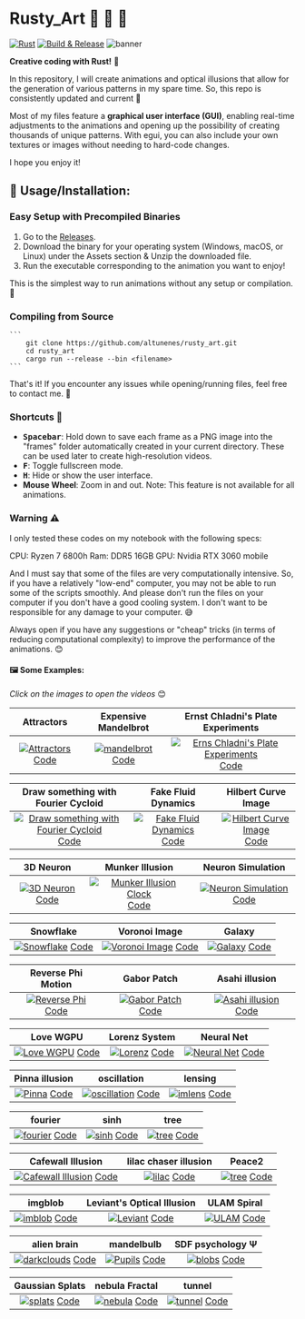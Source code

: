 #  Rusty_Art 🌈 🎨 🦀

[![Rust](https://github.com/altunenes/rusty_art/actions/workflows/rust.yml/badge.svg)](https://github.com/altunenes/rusty_art/actions/workflows/rust.yml)
[![Build & Release](https://github.com/altunenes/rusty_art/actions/workflows/release.yml/badge.svg)](https://github.com/altunenes/rusty_art/actions/workflows/release.yml)
![banner](https://github.com/altunenes/rusty_art/assets/54986652/c262d693-e7e6-48c1-b4a3-1ef07e4491dc)


**Creative coding with Rust!** 🦀


In this repository, I will create animations and optical illusions that allow for the generation of various patterns in my spare time. So, this repo is consistently updated and current 🙂

Most of my files feature a **graphical user interface (GUI)**, enabling real-time adjustments to the animations and opening up the possibility of creating thousands of unique patterns. With egui, you can also include your own textures or images without needing to hard-code changes.


I hope you enjoy it!


## 🚀 Usage/Installation:


### Easy Setup with Precompiled Binaries

1. Go to the [Releases](https://github.com/altunenes/rusty_art/releases).
2. Download the binary for your operating system (Windows, macOS, or Linux) under the Assets section & Unzip the downloaded file.
3. Run the executable corresponding to the animation you want to enjoy!

This is the simplest way to run animations without any setup or compilation. 🙂


### Compiling from Source

    ```
        git clone https://github.com/altunenes/rusty_art.git
        cd rusty_art
        cargo run --release --bin <filename>
    ```

That's it! If you encounter any issues while opening/running files, feel free to contact me. 🙂


### Shortcuts 🚀

- **<kbd>Spacebar</kbd>**: Hold down to save each frame as a PNG image into the "frames" folder automatically created in your current directory. These can be used later to create high-resolution videos.
- **<kbd>F</kbd>**: Toggle fullscreen mode.
- **<kbd>H</kbd>**: Hide or show the user interface.
- **Mouse Wheel**: Zoom in and out. Note: This feature is not available for all animations.


### Warning ⚠️

I only tested these codes on my notebook with the following specs:

CPU: Ryzen 7 6800h
Ram: DDR5 16GB
GPU: Nvidia RTX 3060 mobile

And I must say that some of the files are very computationally intensive. So, if you have a relatively "low-end" computer, you may not be able to run some of the scripts smoothly.
And please don't run the files on your computer if you don't have a good cooling system. I don't want to be responsible for any damage to your computer. 😅

Always open if you have any suggestions or "cheap" tricks (in terms of reducing computational complexity) to improve the performance of the animations. 😊

#### 🖼️ Some Examples:
_Click on the images to open the videos_ 😊

| Attractors | Expensive Mandelbrot | Ernst Chladni's Plate Experiments |
|:---:|:---:|:---:|
| [![Attractors](https://github.com/altunenes/rusty_art/assets/54986652/45c0a523-0785-4d7c-95d9-cdf2e57cd6b9)](https://user-images.githubusercontent.com/54986652/242607093-91bc7605-5223-4eae-a0dc-365e826c0792.mp4) [Code](https://github.com/altunenes/rusty_art/blob/master/src/attractors.rs)|[![mandelbrot](https://github.com/altunenes/rusty_art/assets/54986652/e8f10adc-4d78-48e5-8f43-33f23c7af205)](https://github.com/altunenes/rusty_art/assets/54986652/23711923-3b3f-4818-83c9-64f57d439e24) [Code](https://github.com/altunenes/rusty_art/blob/master/src/expmandelbrotgpu.rs)| [![Erns Chladni's Plate Experiments](https://github.com/altunenes/rusty_art/assets/54986652/6e21c757-ce8c-4205-a542-7d96f37ae73b)](https://github.com/altunenes/rusty_art/assets/54986652/286d5567-d6ac-47ec-8889-d4371173aa7f) [Code](https://github.com/altunenes/rusty_art/blob/master/src/chladniwgpu.rs) |


| Draw something with Fourier Cycloid | Fake Fluid Dynamics | Hilbert Curve Image |
|:---:|:---:|:---:|
| [![Draw something with Fourier Cycloid](https://github.com/altunenes/rusty_art/assets/54986652/0057ff1f-acfc-45c2-9f03-cae7cc6b9a3e)](https://github.com/altunenes/rusty_art/assets/54986652/562d988a-f8f6-438e-9619-42a1794d1534) [Code](https://github.com/altunenes/rusty_art/blob/master/src/dfft.rs) | [![Fake Fluid Dynamics](https://github.com/altunenes/rusty_art/assets/54986652/3e66dc73-2a90-4027-861c-7d9a50b3c6ee)](https://github.com/altunenes/rusty_art/assets/54986652/06298c66-5082-4d21-ba61-3ad1cc300d59) [Code](https://github.com/altunenes/rusty_art/blob/master/src/fluid.rs) | [![Hilbert Curve Image](https://github.com/altunenes/rusty_art/assets/54986652/3a4a4b5a-e5c0-4d9a-aa13-ed3745802bdd)](https://github.com/altunenes/rusty_art/assets/54986652/9cf62ec1-558f-4825-9e4a-e03a67936f18) [Code](https://github.com/altunenes/rusty_art/blob/master/src/hilbertimg.rs) |

| 3D Neuron | Munker Illusion | Neuron Simulation |
|:---:|:---:|:---:|
| [![3D Neuron](https://github.com/altunenes/rusty_art/assets/54986652/f4ceb793-a46b-440d-9bda-5045bebee5d3)](https://github.com/altunenes/rusty_art/assets/54986652/303a4671-4b93-41c4-994f-b8b58edccabf) [Code](https://github.com/altunenes/rusty_art/blob/master/src/3dneuron.rs) | [![Munker Illusion Clock](https://github.com/altunenes/rusty_art/assets/54986652/30bfa484-1ba4-45a3-8978-405ea65a02bb)](https://github.com/altunenes/rusty_art/assets/54986652/13ee00e9-d4f6-4adc-afbc-21bb2085126f) [Code](https://github.com/altunenes/rusty_art/blob/master/src/munkerclock.rs) | [![Neuron Simulation](https://github.com/altunenes/rusty_art/assets/54986652/91c7aea2-182a-4938-9d75-0de6e7178f0e)](https://github.com/altunenes/rusty_art/assets/54986652/e3ad92dd-fead-4778-bf0a-16a882b0f3ff) [Code](https://github.com/altunenes/rusty_art/blob/master/src/neurons.rs) |

| Snowflake | Voronoi Image | Galaxy |
|:---:|:---:|:---:|
| [![Snowflake](https://github.com/altunenes/rusty_art/assets/54986652/67de1335-39d1-4317-9291-3e3a2a3514e6)](https://github.com/altunenes/rusty_art/assets/54986652/ede39f09-ab22-4106-8618-a81d660b4d93) [Code](https://github.com/altunenes/rusty_art/blob/master/src/snowflakewgpu.rs) | [![Voronoi Image](https://github.com/altunenes/rusty_art/assets/54986652/fefda7b1-4da1-4cba-bd55-ce58bad54469)](https://github.com/altunenes/rusty_art/assets/54986652/da40be23-8765-4a04-91a5-63b623332a79) [Code](https://github.com/altunenes/rusty_art/blob/master/src/voronoi.rs) | [![Galaxy](https://github.com/altunenes/rusty_art/assets/54986652/62a4ebee-e9f6-4c47-8e75-1d404f730a39)](https://github.com/altunenes/rusty_art/assets/54986652/248a4a9c-ccae-47cb-97fc-1bb7b25f2be2) [Code](https://github.com/altunenes/rusty_art/blob/master/src/galaxy.rs) |


| Reverse Phi Motion | Gabor Patch | Asahi illusion |
|:---:|:---:|:---:|
| [![Reverse Phi](https://github.com/altunenes/rusty_art/assets/54986652/1dd779e1-075a-400a-8dcc-f7b031d8b912)](https://github.com/altunenes/rusty_art/assets/54986652/b5ddb9e6-2504-4f26-9ca3-ad5227ea4bca) [Code](https://github.com/altunenes/rusty_art/blob/master/src/pdiamond.rs) | [![Gabor Patch](https://github.com/altunenes/rusty_art/assets/54986652/702b7a06-5a11-4728-8657-ec7d384302c6)](https://github.com/altunenes/rusty_art/assets/54986652/23b642e1-0321-43c5-bcb5-01b9ee6051c8) [Code](https://github.com/altunenes/rusty_art/blob/master/src/gaborwgpu.rs) | [![Asahi illusion](https://github.com/altunenes/rusty_art/assets/54986652/77ffb57f-d9ba-4ba0-b567-8bcb9cbd4dfa)](https://github.com/altunenes/rusty_art/assets/54986652/04b54dbf-f656-420b-8234-026589a82be3) [Code](https://github.com/altunenes/rusty_art/blob/master/src/asahi2.rs) |


| Love WGPU | Lorenz System | Neural Net |
|:---:|:---:|:---:|
| [![Love WGPU](https://github.com/altunenes/rusty_art/assets/54986652/777106a7-a621-433b-8f4b-641ad771fe0d)](https://github.com/altunenes/rusty_art/assets/54986652/3f357272-6c5e-4733-b047-2ec27ce12630) [Code](https://github.com/altunenes/rusty_art/blob/master/shaders/lovewgpu.wgsl) | [![Lorenz](https://github.com/altunenes/rusty_art/assets/54986652/beaf5d59-1847-4ae7-bc6b-0449d34bd20c)](https://github.com/altunenes/rusty_art/assets/54986652/37a44664-69c9-464f-86b0-a35cd9efeeca) [Code](https://github.com/altunenes/rusty_art/blob/master/src/lorenz.rs) | [![Neural Net](https://github.com/altunenes/rusty_art/assets/54986652/75743a83-8262-4fea-8b21-a11dd280b123)](https://github.com/altunenes/rusty_art/assets/54986652/9727b58f-9fca-416b-a61a-5fc4f3a82e27) [Code](https://github.com/altunenes/rusty_art/blob/master/src/neuralnet.rs) |


| Pinna illusion| oscillation | lensing |
|:---:|:---:|:---:|
| [![Pinna](https://github.com/altunenes/rusty_art/assets/54986652/e4413a32-b28f-47e2-9974-f21d12ab8340)](https://github.com/altunenes/rusty_art/assets/54986652/6d39f14e-9529-4cbe-9d82-5fb675437a43) [Code](https://github.com/altunenes/rusty_art/blob/master/src/pina.rs) | [![oscillation](https://github.com/altunenes/rusty_art/assets/54986652/e55c3013-30ed-4f02-bbbb-3d9a4a7b39d2)](https://github.com/altunenes/rusty_art/assets/54986652/47777e12-0c7d-4553-b3e4-fe2f54a38b8b) [Code](https://github.com/altunenes/rusty_art/blob/master/src/oscillation.rs) | [![imlens](https://github.com/altunenes/rusty_art/assets/54986652/ba40f8e3-78d2-410a-b569-6c231405a9c7)](https://github.com/altunenes/rusty_art/assets/54986652/03e7ef39-1b6f-4ed1-9c48-71b312db98a1) [Code](https://github.com/altunenes/rusty_art/blob/master/src/imlenswgpu.rs) |


| fourier | sinh | tree |
|:---:|:---:|:---:|
| [![fourier](https://github.com/altunenes/rusty_art/assets/54986652/c36d78a1-0e6d-4a20-b360-179011e2d5d2)](https://github.com/altunenes/rusty_art/assets/54986652/178d3512-3f04-4ec2-9b24-71a2fde02fbf) [Code](https://github.com/altunenes/rusty_art/blob/master/src/fourier.rs) | [![sinh](https://github.com/altunenes/rusty_art/assets/54986652/b29e196b-91bb-4211-8544-1a18655d8951)](https://github.com/altunenes/rusty_art/assets/54986652/7a3e27cc-34a1-41a3-865c-acc3167a5140) [Code](https://github.com/altunenes/rusty_art/blob/master/src/sinh.rs) | [![tree](https://github.com/altunenes/rusty_art/assets/54986652/2a201ed5-3047-4497-b3ec-2153e5ee23e1)](https://github.com/altunenes/rusty_art/assets/54986652/dabc1608-236d-4134-affe-136690952420) [Code](https://github.com/altunenes/rusty_art/blob/master/src/tree.rs) |


| Cafewall Illusion | lilac chaser illusion | Peace2 |
|:---:|:---:|:---:|
| [![Cafewall Illusion](https://github.com/altunenes/rusty_art/assets/54986652/cbd0f3d1-968e-4edc-b1d0-8a9623c58100)](https://user-images.githubusercontent.com/54986652/232924117-17765b32-5da4-4c57-88d5-cdc9eecc7ff4.mp4) [Code](https://github.com/altunenes/rusty_art/blob/master/src/cafe_wall.rs) | [![lilac](https://github.com/altunenes/rusty_art/assets/54986652/4271520d-fb43-4c75-b7ac-405c7ad04d9e)](https://github.com/altunenes/rusty_art/assets/54986652/34c9cb21-5092-462c-b717-65986d710932) [Code](https://github.com/altunenes/rusty_art/blob/master/src/lilac.rs) | [![tree](https://github.com/altunenes/rusty_art/assets/54986652/f576242b-3b95-4674-93a8-acd04dc229de)](https://github.com/altunenes/rusty_art/assets/54986652/ab3e7c33-38f0-4b55-96d2-5b51f8f51c59) [Code](https://github.com/altunenes/rusty_art/blob/master/src/peace2.rs) |

| imgblob | Leviant's Optical Illusion | ULAM Spiral |
|:---:|:---:|:---:|
| [![imblob](https://github.com/altunenes/rusty_art/assets/54986652/20a3a0e4-00e0-4696-a18b-87877e4e23f9)](https://github.com/altunenes/rusty_art/assets/54986652/0aeac456-0690-412a-8a18-9a060773f852) [Code](https://github.com/altunenes/rusty_art/blob/master/src/imgblob.rs) | [![Leviant](https://github.com/altunenes/rusty_art/assets/54986652/506ed04b-be7d-4cf1-aabe-c0c9f37aeacf)](https://github.com/altunenes/rusty_art/assets/54986652/55928138-40c6-4306-927a-5a3876d33fce) [Code](https://github.com/altunenes/rusty_art/blob/master/src/leviant.rs) | [![ULAM](https://github.com/altunenes/rusty_art/assets/54986652/9d35dd20-8283-4448-907b-371e36f07b57)](https://github.com/altunenes/rusty_art/assets/54986652/cdaa45ba-74ca-4e06-84c3-e688897985cd) [Code](https://github.com/altunenes/rusty_art/blob/master/src/ulam.rs) |


| alien brain | mandelbulb | SDF psychology Ψ |
|:---:|:---:|:---:|
| [![darkclouds](https://github.com/altunenes/rusty_art/assets/54986652/6317e070-7b44-4922-b6f0-f372ddc94fc9)](https://github.com/altunenes/rusty_art/assets/54986652/66504ad9-8bde-4c42-a0fd-793c0ac3ba36) [Code](https://github.com/altunenes/rusty_art/blob/master/src/darkclouds.rs) | [![Pupils](https://github.com/altunenes/rusty_art/assets/54986652/45bc8329-6604-4eec-b49e-7697c6a190bf)](https://github.com/altunenes/rusty_art/assets/54986652/919a9b8f-cc26-4ade-8938-d2d5f49b5ba9) [Code](https://github.com/altunenes/rusty_art/blob/master/src/mandelbulb.rs) | [![blobs](https://github.com/altunenes/rusty_art/assets/54986652/54add6dd-4d67-4290-a45b-56d70d7b63bb)](https://github.com/altunenes/rusty_art/assets/54986652/3d969664-c580-42b9-8999-cd8631177ee5) [Code](https://github.com/altunenes/rusty_art/blob/master/src/psychology.rs) |


| Gaussian Splats | nebula Fractal | tunnel |
|:---:|:---:|:---:|
| [![splats](https://github.com/altunenes/rusty_art/assets/54986652/0dfbce4d-984d-4e37-a539-187f0fe0a20e)](https://github.com/altunenes/rusty_art/assets/54986652/bd226177-1c87-43f9-8c27-3a805da10a68) [Code](https://github.com/altunenes/rusty_art/blob/master/src/gaussiansplat.rs) | [![nebula](https://github.com/altunenes/rusty_art/assets/54986652/25515aa2-022d-4b47-9900-5fbddecd82c1)](https://github.com/altunenes/rusty_art/assets/54986652/1a3d041e-d6b2-4780-a591-89924fa5457a) [Code](https://github.com/altunenes/rusty_art/blob/master/src/nebula.rs) | [![tunnel](https://github.com/altunenes/rusty_art/assets/54986652/0c786e0f-d27f-42b8-9ec3-4a5721066e37)](https://github.com/altunenes/rusty_art/assets/54986652/965c4218-932c-4b06-b6e2-a66082944a41) [Code](https://github.com/altunenes/rusty_art/blob/master/src/tunnel.rs) |



